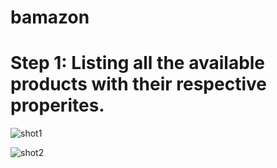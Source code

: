 # bamazon
# Step 1: Listing all the available products with their respective properites.

![shot1](images/bamazonstep1.png)


![shot2](images/bamazonstep2.png)
